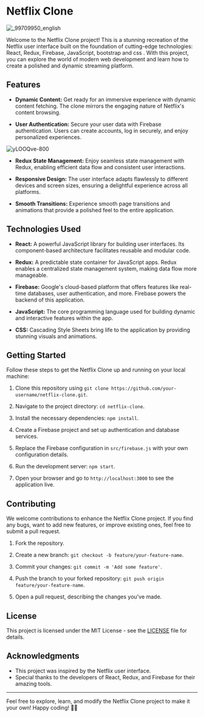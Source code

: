 # Netflix Clone

![_99709950_english](https://github.com/kushalShukla-web/netflixx/assets/85934954/8882f3ea-485d-42b1-b7e2-e3021b0753fb)


Welcome to the Netflix Clone project! This is a stunning recreation of the Netflix user interface built on the foundation of cutting-edge technologies: React, Redux, Firebase, JavaScript, bootstrap and css . With this project, you can explore the world of modern web development and learn how to create a polished and dynamic streaming platform.

## Features

- **Dynamic Content:** Get ready for an immersive experience with dynamic content fetching. The clone mirrors the engaging nature of Netflix's content browsing.

- **User Authentication:** Secure your user data with Firebase authentication. Users can create accounts, log in securely, and enjoy personalized experiences.

![yLOOQve-800](https://github.com/kushalShukla-web/netflixx/assets/85934954/d43d4d2d-ed66-4ba6-b318-d1545c002d1a)

- **Redux State Management:** Enjoy seamless state management with Redux, enabling efficient data flow and consistent user interactions.

- **Responsive Design:** The user interface adapts flawlessly to different devices and screen sizes, ensuring a delightful experience across all platforms.

- **Smooth Transitions:** Experience smooth page transitions and animations that provide a polished feel to the entire application.

## Technologies Used

- **React:** A powerful JavaScript library for building user interfaces. Its component-based architecture facilitates reusable and modular code.

- **Redux:** A predictable state container for JavaScript apps. Redux enables a centralized state management system, making data flow more manageable.

- **Firebase:** Google's cloud-based platform that offers features like real-time databases, user authentication, and more. Firebase powers the backend of this application.

- **JavaScript:** The core programming language used for building dynamic and interactive features within the app.

- **CSS:** Cascading Style Sheets bring life to the application by providing stunning visuals and animations.

## Getting Started

Follow these steps to get the Netflix Clone up and running on your local machine:

1. Clone this repository using `git clone https://github.com/your-username/netflix-clone.git`.

2. Navigate to the project directory: `cd netflix-clone`.

3. Install the necessary dependencies: `npm install`.

4. Create a Firebase project and set up authentication and database services.

5. Replace the Firebase configuration in `src/firebase.js` with your own configuration details.

6. Run the development server: `npm start`.

7. Open your browser and go to `http://localhost:3000` to see the application live.

## Contributing

We welcome contributions to enhance the Netflix Clone project. If you find any bugs, want to add new features, or improve existing ones, feel free to submit a pull request.

1. Fork the repository.

2. Create a new branch: `git checkout -b feature/your-feature-name`.

3. Commit your changes: `git commit -m 'Add some feature'`.

4. Push the branch to your forked repository: `git push origin feature/your-feature-name`.

5. Open a pull request, describing the changes you've made.

## License

This project is licensed under the MIT License - see the [LICENSE](LICENSE) file for details.

## Acknowledgments

- This project was inspired by the Netflix user interface.
- Special thanks to the developers of React, Redux, and Firebase for their amazing tools.

---

Feel free to explore, learn, and modify the Netflix Clone project to make it your own! Happy coding! 🚀🎉
